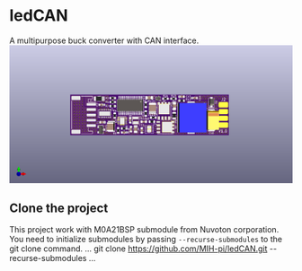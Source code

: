 # ledCAN
A multipurpose buck converter with CAN interface.
![image](./kicad/pcb/ledCAN.png)

## Clone the project
 This project work with M0A21BSP submodule from Nuvoton corporation. You need to initialize submodules by passing ``--recurse-submodules`` to the git clone command.
...
 git clone https://github.com/MIH-pi/ledCAN.git --recurse-submodules
...
